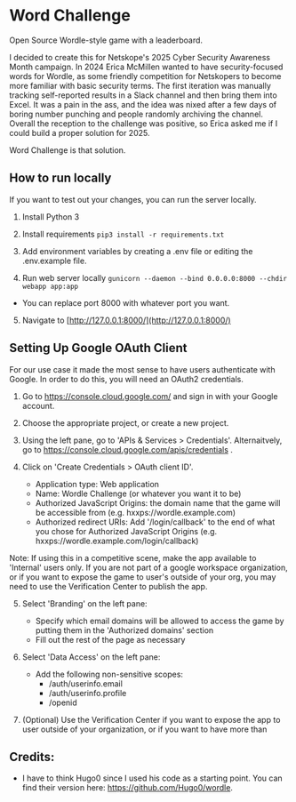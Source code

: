 # Word Challenge

Open Source Wordle-style game with a leaderboard.

I decided to create this for Netskope's 2025 Cyber Security Awareness Month campaign. In 2024 Erica McMillen wanted to have security-focused words for Wordle, as some friendly competition for Netskopers to become more familiar with basic security terms. The first iteration was manually tracking self-reported results in a Slack channel and then bring them into Excel. It was a pain in the ass, and the idea was nixed after a few days of boring number punching and people randomly archiving the channel. Overall the reception to the challenge was positive, so Erica asked me if I could build a proper solution for 2025.

Word Challenge is that solution.

## How to run locally

If you want to test out your changes, you can run the server locally.

1. Install Python 3

2. Install requirements
```pip3 install -r requirements.txt```

3. Add environment variables by creating a .env file or editing the .env.example file.

4. Run web server locally
```gunicorn --daemon --bind 0.0.0.0:8000 --chdir webapp app:app```
- You can replace port 8000 with whatever port you want.

5. Navigate to [http://127.0.0.1:8000/](http://127.0.0.1:8000/)

## Setting Up Google OAuth Client
For our use case it made the most sense to have users authenticate with Google. In order to do this, you will need an OAuth2 credentials.

1. Go to https://console.cloud.google.com/ and sign in with your Google account. 

2. Choose the appropriate project, or create a new project.

3. Using the left pane, go to 'APIs & Services > Credentials'. Alternaitvely, go to https://console.cloud.google.com/apis/credentials .

4. Click on 'Create Credentials > OAuth client ID'. 
    - Application type: Web application
    - Name: Wordle Challenge (or whatever you want it to be)
    - Authorized JavaScript Origins: the domain name that the game will be accessible from (e.g. hxxps://wordle.example.com)
    - Authorized redirect URIs: Add '/login/callback' to the end of what you chose for Authorized JavaScript Origins (e.g. hxxps://wordle.example.com/login/callback)

Note: If using this in a competitive scene, make the app available to 'Internal' users only. If you are not part of a google workspace organization, or if you want to expose the game to user's outside of your org, you may need to use the Verification Center to publish the app.

5. Select 'Branding' on the left pane:
    - Specify which email domains will be allowed to access the game by putting them in the 'Authorized domains' section
    - Fill out the rest of the page as necessary

6. Select 'Data Access' on the left pane:
    - Add the following non-sensitive scopes:
        - /auth/userinfo.email
        - /auth/userinfo.profile
        - /openid

7. (Optional) Use the Verification Center if you want to expose the app to user outside of your organization, or if you want to have more than 

## Credits:
- I have to think Hugo0 since I used his code as a starting point. You can find their version here: https://github.com/Hugo0/wordle. 